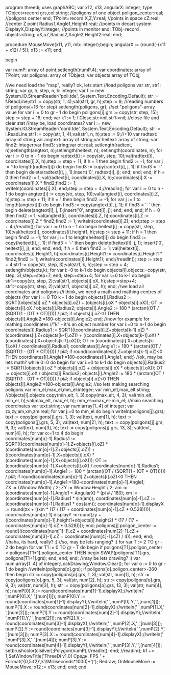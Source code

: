 program threedi;
uses graphABC;
var x12, x13, angularX: integer;
type 
 TObject=record
  grs,col:string; //poligons of one object
  poligon_center:real; //poligons center
 end;
 TPoint=record
  X,Z,Y:real; //points in space
  cZ:real; //center Z point
  Radius1,Angle1,Height1:real; //points in decart system
  DisplayX,DisplayY:integer; //points in monitor
 end;
 TObj=record
  objects:string;
  oX,oZ,Radius2,Angle2,Height2:real;
 end;
 
procedure MouseMove(x11, y11, mb: integer);begin;
  angularX := (round(-(x11 + x12) / 5));
  x13 := x11;
end;
 
begin

 var numP: array of point;setlength(numP,4);
 var coordinates: array of TPoint;
 var poligons: array of TObject;
 var objects:array of TObj;
 
 //we need load the "map", really? ok, lets start
  //load poligons
  var str, str1: string;
  var gr, h, step, n, k: integer;
  var f := new System.IO.StreamReader('poli.tde', System.Text.Encoding.Default);
  str := f.ReadLine;str1 := copy(str, 1, 4);val(str1, gr, h);step := 9; //reading numbers of poligons(+16 for step)
  setlength(poligons, gr); //set "poligons"-array value
  for var i := 0 to gr - 1 do begin 
   poligons[i].grs := copy(str, step, 15);
   step := step + 16;
  end;
  var k1 := 1;
  f.Close;str:=nil;str1:=nil; //close file and clear stat
  //may be, load coordinates?
  var l := new System.IO.StreamReader('cord.tde', System.Text.Encoding.Default);
  str := l.ReadLine;str1 := copy(str, 1, 4);val(str1, n, h);step := 9;//+10
  var radtext: array of string;var angtext: array of string;var heitext: array of string;
  var find2: integer;var find3: string;var ot: real;
  setlength(radtext, n);setlength(angtext, n);setlength(heitext, n);
  setlength(coordinates, n);
 for var i := 0 to n - 1 do 
  begin
    radtext[i] := copy(str, step, 10);val(radtext[i], coordinates[i].X, h);step := step + 11;
    if h = 1 then begin
      find2 := -1; 
      for var j := 1 to length(radtext[i]) do begin
        find3 := copy(radtext[i], j, 1);
        if find3 = '-' then begin delete(radtext[i], j, 1);insert('0', radtext[i], j);
        end;
      end;
    end;
    if h = 0 then find2 := 1;
    val(radtext[i], coordinates[i].X, h);coordinates[i].X := coordinates[i].X * find2;find2 := 1;  
    writeln(coordinates[i].X);
  end;step := step + 4;//readln();
  for var i := 0 to n - 1 do 
  begin
    angtext[i] := copy(str, step, 10);val(angtext[i], coordinates[i].Z, h);step := step + 11;
    if h = 1 then begin
      find2 := -1; 
      for var j := 1 to length(angtext[i]) do begin
        find3 := copy(angtext[i], j, 1);
        if find3 = '-' then begin delete(angtext[i], j, 1);insert('0', angtext[i], j);
        end;
      end;
    end;
    if h = 0 then find2 := 1;
    val(angtext[i], coordinates[i].Z, h);coordinates[i].Z := coordinates[i].Z * find2;find2 := 1;
    writeln(coordinates[i].Z);
  end;step := step + 4;//readln();
  for var i := 0 to n - 1 do 
  begin
    heitext[i] := copy(str, step, 10);val(heitext[i], coordinates[i].height1, h);step := step + 11;
    if h = 1 then begin
      find2 := -1; 
      for var j := 1 to length(heitext[i]) do begin
        find3 := copy(heitext[i], j, 1);
        if find3 = '-' then begin delete(heitext[i], j, 1); insert('0', heitext[i], j);
        end;
      end;
    end;
    if h = 0 then find2 := 1;
      val(heitext[i], coordinates[i].Height1, h);coordinates[i].Height1 := coordinates[i].Height1 * find2;find2 := 1;
      writeln(coordinates[i].Height1);
  end;//readln();
  step := step + 4;str1 := copy(str, step, 3);val(str1, k, h);step := step + 4;
  setlength(objects,k);
  for var i:=0 to k-1 do begin
    objects[i].objects:=copy(str, step, 3);step:=step+7;
  end;
  step:=step+4;
  for var i:=0 to k-1 do begin
    str1:=copy(str, step, 2);val(str1, objects[i].oX, h);step:=step+4;
    str1:=copy(str, step, 2);val(str1, objects[i].oZ, h);
  end;
  //we load all coordinates and poligons
  //i think, we need a math and mathing centres of objects
  {for var i := 0 TO k - 1 do begin
    objects[i].Radius2 := SQRT((objects[i].oZ * objects[i].oZ) + (objects[i].oX * objects[i].oX));
    OT := objects[i].oX / objects[i].Radius2;
    objects[i].Angle2 := 180 * (arctan((OT / (SQRT(1 - (OT * OT)))))) / pi#;
    if objects[i].oZ<0 THEN objects[i].Angle2:=180-objects[i].Angle2;
  end;
  //now for example for mathing coordinates
  //"k" - it's an object number
  for var i:=0 to n-1 do begin
    coordinates[i].Radius1 := SQRT(((coordinates[i].Z+objects[k-1].oZ) * (coordinates[i].Z+objects[k-1].oZ)) + ((coordinates[i].X+objects[k-1].oX) * (coordinates[i].X+objects[k-1].oX)));
    OT := (coordinates[i].X+objects[k-1].oX) / coordinates[i].Radius1;
    coordinates[i].Angle1 := 180 * (arctan((OT / (SQRT(1 - (OT * OT)))))) / pi#;
    if round(coordinates[i].Z+objects[k-1].oZ)<0 THEN coordinates[i].Angle1:=180-coordinates[i].Angle1;
  end;}
  //ok, may be lets math?
  while 0=0 do  begin
  for var i:=0 to k-1 do begin
    objects[i].Radius2 := SQRT((objects[i].oZ * objects[i].oZ) + (objects[i].oX * objects[i].oX));
    OT := objects[i].oX / objects[i].Radius2;
    objects[i].Angle2 := 180 * (arctan((OT / (SQRT(1 - (OT * OT)))))) / pi#;
    if objects[i].oZ<0 THEN objects[i].Angle2:=180-objects[i].Angle2;
    //so lets making searching poligons
    var min_el,max_el,mm_el:integer;
    var min_elt,max_elt:string;
    //objects[i].objects
    copy(min_elt, 1, 3);copy(max_elt, 4, 3);
    val(min_elt, min_el, h);val(max_elt, max_el, h);
    mm_el:=max_el-min_el;
    //main searching coordinates
    var text:string;
    var num:array[1..4] of integer;
    var zx,zy,am,xm,zm:real;
    for var j:=0 to mm_el do begin
    writeln(poligons[j].grs);
      text := copy(poligons[j].grs, 1, 3);
      val(text, num[1], h);
      text := copy(poligons[j].grs, 5, 3);
      val(text, num[2], h);
      text := copy(poligons[j].grs, 9, 3);
      val(text, num[3], h);
      text := copy(poligons[j].grs, 13, 3);
      val(text, num[4], h);
      for var o:=1 to 4 do begin        
        coordinates[num[o]-1].Radius1 := SQRT(((coordinates[num[o]-1].Z+objects[i].oZ) * (coordinates[num[o]-1].Z+objects[i].oZ)) + ((coordinates[num[o]-1].X+objects[i].oX) * (coordinates[num[o]-1].X+objects[i].oX)));
        OT := (coordinates[num[o]-1].X+objects[i].oX) / coordinates[num[o]-1].Radius1;
        coordinates[num[o]-1].Angle1 := 180 * (arctan((OT / (SQRT(1 - (OT * OT)))))) / pi#;
        if round(coordinates[num[o]-1].Z+objects[i].oZ)<0 THEN coordinates[num[o]-1].Angle1:=180-coordinates[num[o]-1].Angle1;        
        ZX := (Window.Width) / 2; ZY := Window.Height / 2;
        am := (coordinates[num[o]-1].Angle1 + AngularX) * (pi # / 180);
        xm := (coordinates[num[o]-1].Radius1 * sin(am));
        coordinates[num[o]-1].cZ := (coordinates[num[o]-1].Radius1 * cos(am));
        coordinates[num[o]-1].displayX := round(zx + ((xm * (17 / (17 + coordinates[num[o]-1].cZ * 0.528)))));
        coordinates[num[o]-1].displayY := round(zy + ((coordinates[num[o]-1].height1+objects[i].height2) * (17 / (17 + coordinates[num[o]-1].cZ * 0.528))));
      end;
        poligons[j].poligon_center := round(((coordinates[num[1]-1].cZ + coordinates[num[2]-1].cZ + coordinates[num[3]-1].cZ + coordinates[num[4]-1].cZ) / 4));
    end;
  end;
  //haha, its hard, really? :)
  //so, may be lets ranging? :)
  for var T := 2 TO gr - 2 do begin
    for var T1 := 0 TO gr - T do begin
      if poligons[T1].poligon_center < poligons[T1+1].poligon_center THEN begin
        SWAP(poligons[T1].grs, poligons[T1+1].grs);
      end;
    end;
  end;
  //may be lets drawing? :)
  var num:array[1..4] of integer;LockDrawing;Window.Clear();
  for var o := 0 to gr - 1 do begin
  //writeln(poligons[o].grs);
    if poligons[o].poligon_center>-360 then begin 
      str := copy(poligons[o].grs, 1, 3);
      val(str, num[1], h);
      str := copy(poligons[o].grs, 5, 3);
      val(str, num[2], h);
      str := copy(poligons[o].grs, 9, 3);
      val(str, num[3], h);
      str := copy(poligons[o].grs, 13, 3);
      val(str, num[4], h);
      numP[0].X := round(coordinates[num[1]-1].displayX);//writeln(' ',numP[0].X,' ',[num[1]]);
      numP[0].Y := round(coordinates[num[1]-1].displayY);//writeln(' ',numP[0].Y,' ',[num[1]]);
      numP[1].X := round(coordinates[num[2]-1].displayX);//writeln(' ',numP[1].X,' ',[num[2]]);
      numP[1].Y := round(coordinates[num[2]-1].displayY);//writeln(' ',numP[1].Y,' ',[num[2]]);
      numP[2].X := round(coordinates[num[3]-1].displayX);//writeln(' ',numP[2].X,' ',[num[3]]);
      numP[2].Y := round(coordinates[num[3]-1].displayY);//writeln(' ',numP[2].Y,' ',[num[3]]);
      numP[3].X := round(coordinates[num[4]-1].displayX);//writeln(' ',numP[3].X,' ',[num[4]]);
      numP[3].Y := round(coordinates[num[4]-1].displayY);//writeln(' ',numP[3].Y,' ',[num[4]]);
      setbrushcolor(clsilver);Polygon(numP);//readln();
    end;
    //readln();
    k1 += 1;SetWindowTitle('ThreeDi v1.0( Средн. FPS ' + Format('{0,5:f2}',k1/Milliseconds*1000)+')');
    Redraw;
    OnMouseMove := MouseMove; x12 := x13;
  end;
  end;
end.
